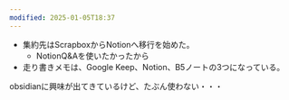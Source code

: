 ```yaml
---
modified: 2025-01-05T18:37
---
```

  

- 集約先はScrapboxからNotionへ移行を始めた。
    - NotionQ&Aを使いたかったから
- 走り書きメモは、Google Keep、Notion、B5ノートの3つになっている。

  

obsidianに興味が出てきているけど、たぶん使わない・・・
